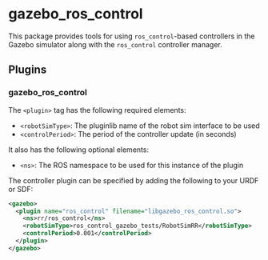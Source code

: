 gazebo_ros_control
=========================

This package provides tools for using `ros_control`-based controllers in the
Gazebo simulator along with the `ros_control` controller manager.

Plugins
-------

### gazebo_ros_control

The `<plugin>` tag has the following required elements:
 * `<robotSimType>`: The pluginlib name of the robot sim interface to be used
 * `<controlPeriod>`: The period of the controller update (in seconds)

It also has the following optional elements:
 * `<ns>`: The ROS namespace to be used for this instance of the plugin

The controller plugin can be specified by adding the following to your URDF or SDF:

```xml
<gazebo>
  <plugin name="ros_control" filename="libgazebo_ros_control.so">
    <ns>rr/ros_control</ns>
    <robotSimType>ros_control_gazebo_tests/RobotSimRR</robotSimType>
    <controlPeriod>0.001</controlPeriod>
  </plugin>
</gazebo>
```
